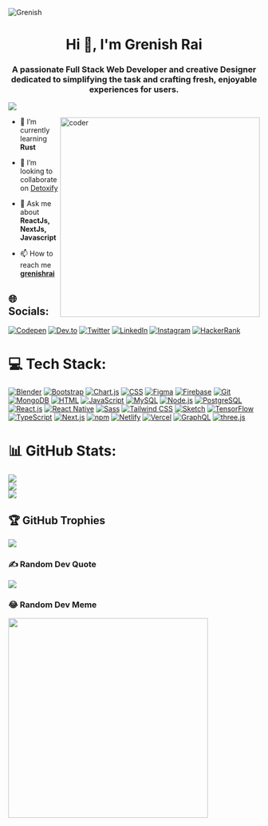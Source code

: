 <p align="left"> <img src="https://komarev.com/ghpvc/?username=Grenish&label=Profile%20views&color=0e75b6&style=flat" alt="Grenish" /> </p>
<h1 align="center">Hi 👋, I'm Grenish Rai</h1>
<h3 align="center">A passionate Full Stack Web Developer and creative Designer dedicated to simplifying the task and crafting fresh, enjoyable experiences for users.</h3>

[![](https://visitcount.itsvg.in/api?id=Grenish&icon=0&color=0)](https://visitcount.itsvg.in)

<img align="right" alt="coder" src="https://i.pinimg.com/originals/f1/e7/34/f1e734f9cade86fe737a9aa404ad5677.gif" width="400px" />

- 🌱 I’m currently learning **Rust**

- 👯 I’m looking to collaborate on [Detoxify](https://github.com/Grenish/detoxify)

- 💬 Ask me about **ReactJs, NextJs, Javascript**

- 📫 How to reach me [**grenishrai**](https://grenishrai.icu/)

## 🌐 Socials:
[![Codepen](https://img.shields.io/badge/Codepen-000000?style=for-the-badge&logo=codepen&logoColor=white)](https://codepen.io/grenish_rai)
[![Dev.to](https://img.shields.io/badge/Dev.to-000000?style=for-the-badge&logo=dev.to&logoColor=white)](https://dev.to/grenishrai)
[![Twitter](https://img.shields.io/badge/Twitter-%231DA1F2.svg?logo=Twitter&logoColor=white)](https://twitter.com/grenish_rai)
[![LinkedIn](https://img.shields.io/badge/LinkedIn-%230077B5.svg?logo=linkedin&logoColor=white)](https://linkedin.com/in/grenish-rai-71a5b4219)
[![Instagram](https://img.shields.io/badge/Instagram-%23E4405F.svg?logo=Instagram&logoColor=white)](https://instagram.com/grenish_rai)
[![HackerRank](https://img.shields.io/badge/HackerRank-00EA64?style=for-the-badge&logo=hackerrank&logoColor=white)](https://www.hackerrank.com/ariestheracer)

# 💻 Tech Stack:
[![Blender](https://img.shields.io/badge/Blender-%23F5792A.svg?logo=blender&logoColor=white)](https://www.blender.org/)
[![Bootstrap](https://img.shields.io/badge/Bootstrap-%23563D7C.svg?logo=bootstrap&logoColor=white)](https://getbootstrap.com/)
[![Chart.js](https://img.shields.io/badge/Chart.js-FF6384?style=for-the-badge&logo=chart.js&logoColor=white)](https://www.chartjs.org/)
[![CSS](https://img.shields.io/badge/CSS-%231572B6.svg?logo=css3&logoColor=white)](https://www.w3.org/Style/CSS/Overview.en.html)
[![Figma](https://img.shields.io/badge/Figma-%23F24E1E.svg?logo=figma&logoColor=white)](https://www.figma.com/)
[![Firebase](https://img.shields.io/badge/Firebase-%23FFCA28.svg?logo=firebase&logoColor=white)](https://firebase.google.com/)
[![Git](https://img.shields.io/badge/Git-%23F05032.svg?logo=git&logoColor=white)](https://git-scm.com/)
[![MongoDB](https://img.shields.io/badge/MongoDB-%2347A248.svg?logo=mongodb&logoColor=white)](https://www.mongodb.com/)
[![HTML](https://img.shields.io/badge/HTML-%23E34F26.svg?logo=html5&logoColor=white)](https://developer.mozilla.org/en-US/docs/Web/HTML)
[![JavaScript](https://img.shields.io/badge/JavaScript-%23F7DF1E.svg?logo=javascript&logoColor=black)](https://developer.mozilla.org/en-US/docs/Web/JavaScript)
[![MySQL](https://img.shields.io/badge/MySQL-%234479A1.svg?logo=mysql&logoColor=white)](https://www.mysql.com/)
[![Node.js](https://img.shields.io/badge/Node.js-%23339933.svg?logo=node.js&logoColor=white)](https://nodejs.org/)
[![PostgreSQL](https://img.shields.io/badge/PostgreSQL-%23336791.svg?logo=postgresql&logoColor=white)](https://www.postgresql.org/)
[![React.js](https://img.shields.io/badge/React.js-%2361DAFB.svg?logo=react&logoColor=white)](https://reactjs.org/)
[![React Native](https://img.shields.io/badge/React%20Native-%2320232A.svg?logo=react&logoColor=%2361DAFB)](https://reactnative.dev/)
[![Sass](https://img.shields.io/badge/Sass-%23CC6699.svg?logo=sass&logoColor=white)](https://sass-lang.com/)
[![Tailwind CSS](https://img.shields.io/badge/Tailwind%20CSS-%2338B2AC.svg?logo=tailwind-css&logoColor=white)](https://tailwindcss.com/)
[![Sketch](https://img.shields.io/badge/Sketch-%23F7B500.svg?logo=sketch&logoColor=white)](https://www.sketch.com/)
[![TensorFlow](https://img.shields.io/badge/TensorFlow-%23FF6F00.svg?logo=tensorflow&logoColor=white)](https://www.tensorflow.org/)
[![TypeScript](https://img.shields.io/badge/TypeScript-%233178C6.svg?logo=typescript&logoColor=white)](https://www.typescriptlang.org/)
[![Next.js](https://img.shields.io/badge/Next.js-%23000000.svg?logo=next.js&logoColor=white)](https://nextjs.org/)
[![npm](https://img.shields.io/badge/npm-%23CB3837.svg?logo=npm&logoColor=white)](https://www.npmjs.com/)
[![Netlify](https://img.shields.io/badge/Netlify-%2300C7B7.svg?logo=netlify&logoColor=white)](https://www.netlify.com/)
[![Vercel](https://img.shields.io/badge/Vercel-%23000000.svg?logo=vercel&logoColor=white)](https://vercel.com/)
[![GraphQL](https://img.shields.io/badge/GraphQL-%23E434AA.svg?logo=graphql&logoColor=white)](https://graphql.org/)
[![three.js](https://img.shields.io/badge/three.js-%23DD4444.svg?logo=three.js&logoColor=white)](https://threejs.org/)



# 📊 GitHub Stats:
![](https://github-readme-stats.vercel.app/api?username=Grenish&theme=dracula&hide_border=false&include_all_commits=true&count_private=false)<br/>
![](https://github-readme-streak-stats.herokuapp.com/?user=Grenish&theme=dracula&hide_border=false)<br/>
![](https://github-readme-stats.vercel.app/api/top-langs/?username=Grenish&theme=dracula&hide_border=false&include_all_commits=true&count_private=false&layout=compact)

## 🏆 GitHub Trophies
![](https://github-profile-trophy.vercel.app/?username=Grenish&theme=dracula&no-frame=false&no-bg=true&margin-w=4)

### ✍️ Random Dev Quote
![](https://quotes-github-readme.vercel.app/api?type=horizontal&theme=radical)

### 😂 Random Dev Meme
<img src='https://randommeme-five.vercel.app/' style="height: 400px;"/>
